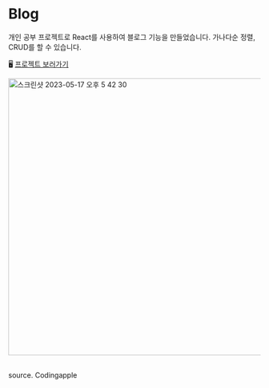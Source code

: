 # Blog

개인 공부 프로젝트로 React를 사용하여 블로그 기능을 만들었습니다. 가나다순 정렬, CRUD를 할 수 있습니다.

🖥️ [프로젝트 보러가기](https://songyunjeong.github.io/codingapple_blog)

<img width="554" alt="스크린샷 2023-05-17 오후 5 42 30" src="https://github.com/songyunjeong/codingapple_blog/assets/117874502/27af7f40-36f3-4d61-93e3-4d69c4f921e9">

<br />
<br />

source. Codingapple

